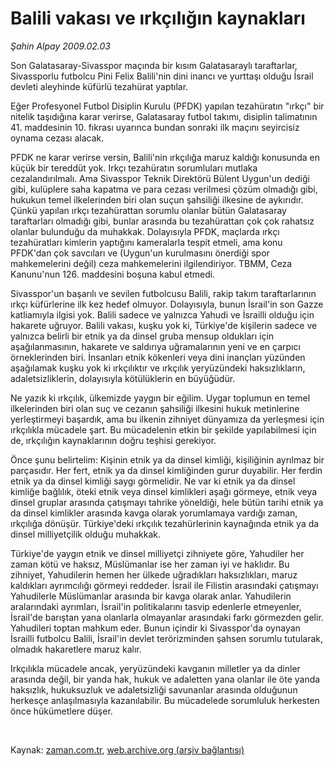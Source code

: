 # Balili vakası ve ırkçılığın kaynakları

*Şahin Alpay 2009.02.03*

<tr><td class="metin" colspan="2" style="padding-top: 20px; padding-left: 5px; padding-right: 10px;">Son Galatasaray-Sivasspor maçında bir kısım Galatasaraylı taraftarlar, Sivassporlu futbolcu Pini Felix Balili'nin dini inancı ve yurttaşı olduğu İsrail devleti aleyhinde küfürlü tezahürat yaptılar.</td></tr><tr><td class="metin" colspan="2" style="padding-top: 20px; padding-left: 5px; padding-right: 10px;"><p>Eğer Profesyonel Futbol Disiplin Kurulu (PFDK) yapılan tezahüratın "ırkçı" bir nitelik taşıdığına karar verirse, Galatasaray futbol takımı, disiplin talimatının 41. maddesinin 10. fıkrası uyarınca bundan sonraki ilk maçını seyircisiz oynama cezası alacak. 
<p>PFDK ne karar verirse versin, Balili'nin ırkçılığa maruz kaldığı konusunda en küçük bir tereddüt yok. Irkçı tezahüratın sorumluları mutlaka cezalandırılmalı. Ama Sivasspor Teknik Direktörü Bülent Uygun'un dediği gibi, kulüplere saha kapatma ve para cezası verilmesi çözüm olmadığı gibi, hukukun temel ilkelerinden biri olan suçun şahsiliği ilkesine de aykırıdır. Çünkü yapılan ırkçı tezahürattan sorumlu olanlar bütün Galatasaray taraftarları olmadığı gibi, bunlar arasında bu tezahürattan çok çok rahatsız olanlar bulunduğu da muhakkak. Dolayısıyla PFDK, maçlarda ırkçı tezahüratları kimlerin yaptığını kameralarla tespit etmeli, ama konu PFDK'dan çok savcıları ve (Uygun'un kurulmasını önerdiği spor mahkemelerini değil) ceza mahkemelerini ilgilendiriyor. TBMM, Ceza Kanunu'nun 126. maddesini boşuna kabul etmedi.
<p>Sivasspor'un başarılı ve sevilen futbolcusu Balili, rakip takım taraftarlarının ırkçı küfürlerine ilk kez hedef olmuyor. Dolayısıyla, bunun İsrail'in son Gazze katliamıyla ilgisi yok. Balili sadece ve yalnızca Yahudi ve İsrailli olduğu için hakarete uğruyor. Balili vakası, kuşku yok ki, Türkiye'de kişilerin sadece ve yalnızca belirli bir etnik ya da dinsel gruba mensup oldukları için aşağılanmasının, hakarete ve saldırıya uğramalarının yeni ve en çarpıcı örneklerinden biri. İnsanları etnik kökenleri veya dini inançları yüzünden aşağılamak kuşku yok ki ırkçılıktır ve ırkçılık yeryüzündeki haksızlıkların, adaletsizliklerin, dolayısıyla kötülüklerin en büyüğüdür.
<p>Ne yazık ki ırkçılık, ülkemizde yaygın bir eğilim. Uygar toplumun en temel ilkelerinden biri olan suç ve cezanın şahsiliği ilkesini hukuk metinlerine yerleştirmeyi başardık, ama bu ilkenin zihniyet dünyamıza da yerleşmesi için ırkçılıkla mücadele şart. Bu mücadelenin etkin bir şekilde yapılabilmesi için de, ırkçılığın kaynaklarının doğru teşhisi gerekiyor.
<p>Önce şunu belirtelim: Kişinin etnik ya da dinsel kimliği, kişiliğinin ayrılmaz bir parçasıdır. Her fert, etnik ya da dinsel kimliğinden gurur duyabilir. Her ferdin etnik ya da dinsel kimliği saygı görmelidir. Ne var ki etnik ya da dinsel kimliğe bağlılık, öteki etnik veya dinsel kimlikleri aşağı görmeye, etnik veya dinsel gruplar arasında çatışmayı tahrike yöneldiği, hele bütün tarihi etnik ya da dinsel kimlikler arasında kavga olarak yorumlamaya vardığı zaman, ırkçılığa dönüşür. Türkiye'deki ırkçılık tezahürlerinin kaynağında etnik ya da dinsel milliyetçilik olduğu muhakkak.
<p>Türkiye'de yaygın etnik ve dinsel milliyetçi zihniyete göre, Yahudiler her zaman kötü ve haksız, Müslümanlar ise her zaman iyi ve haklıdır. Bu zihniyet, Yahudilerin hemen her ülkede uğradıkları haksızlıkları, maruz kaldıkları ayrımcılığı görmeyi reddeder. İsrail ile Filistin arasındaki çatışmayı Yahudilerle Müslümanlar arasında bir kavga olarak anlar. Yahudilerin aralarındaki ayrımları, İsrail'in politikalarını tasvip edenlerle etmeyenler, İsrail'de barıştan yana olanlarla olmayanlar arasındaki farkı görmezden gelir. Yahudileri toptan mahkum eder. Bunun içindir ki Sivasspor'da oynayan İsrailli futbolcu Balili, İsrail'in devlet terörizminden şahsen sorumlu tutularak, olmadık hakaretlere maruz kalır.
<p>Irkçılıkla mücadele ancak, yeryüzündeki kavganın milletler ya da dinler arasında değil, bir yanda hak, hukuk ve adaletten yana olanlar ile öte yanda haksızlık, hukuksuzluk ve adaletsizliği savunanlar arasında olduğunun herkesçe anlaşılmasıyla kazanılabilir. Bu mücadelede sorumluluk herkesten önce hükümetlere düşer.
<p><br/></p></p></p></p></p></p></p></p></td></tr>

Kaynak: [zaman.com.tr](http://zaman.com.tr/yazar.do?yazino=811063), [web.archive.org (arşiv bağlantısı)](http://web.archive.org/web/20090210200840/http://zaman.com.tr:80/yazar.do?yazino=811063)
